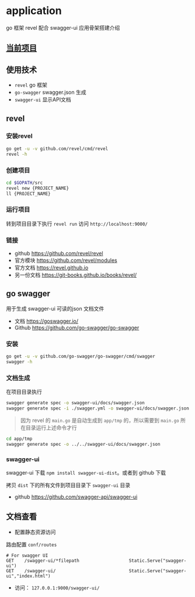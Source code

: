 # application

go 框架 revel 配合 swagger-ui 应用骨架搭建介绍

## [当前项目](project.md)

## 使用技术

- `revel` go 框架 
- `go-swagger` swagger.json 生成 
- `swagger-ui` 显示API文档 

## revel

### 安装revel

```sh
go get -u -v github.com/revel/cmd/revel
revel -h
```

### 创建项目

```sh
cd $GOPATH/src
revel new {PROJECT_NAME}
ll {PROJECT_NAME}
```

### 运行项目

转到项目目录下执行 `revel run` 访问 `http://localhost:9000/`

### 链接

- github https://github.com/revel/revel
- 官方模块 https://github.com/revel/modules
- 官方文档 https://revel.github.io
- 另一份文档 https://git-books.github.io/books/revel/

## go swagger

用于生成 swagger-ui 可读的json 文档文件

- 文档 https://goswagger.io/
- Github https://github.com/go-swagger/go-swagger

### 安装 

```sh
go get -u -v github.com/go-swagger/go-swagger/cmd/swagger
swagger -h
```

### 文档生成

在项目目录执行

```sh
swagger generate spec -o swagger-ui/docs/swagger.json
swagger generate spec -i ./swagger.yml -o swagger-ui/docs/swagger.json
```

> 因为 revel 的 `main.go` 是自动生成到 `app/tmp` 的，所以需要到 `main.go` 所在目录运行上述命令才行

```sh
cd app/tmp
swagger generate spec -o ../../swagger-ui/docs/swagger.json
```

### swagger-ui 

swagger-ui 下载 `npm install swagger-ui-dist`。或者到 github 下载

拷贝 `dist` 下的所有文件到项目目录下 `swagger-ui` 目录

- github https://github.com/swagger-api/swagger-ui

## 文档查看

- 配置静态资源访问

路由配置 `conf/routes`

```
# For swagger UI
GET    /swagger-ui/*filepath                   Static.Serve("swagger-ui")
GET    /swagger-ui/                            Static.Serve("swagger-ui","index.html")
```

- 访问： `127.0.0.1:9000/swagger-ui/`
